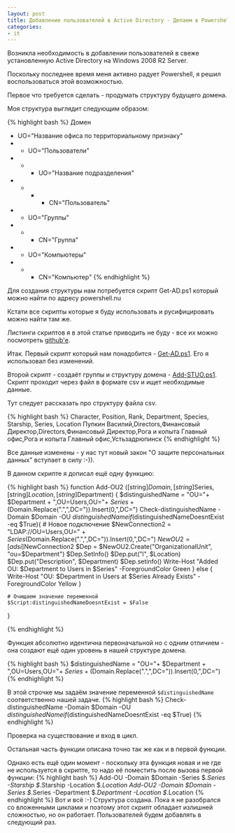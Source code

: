 ```yaml
---
layout: post
title: Добавление пользователей в Active Directory - Делаем в Powershell
categories:
- it
---
```

Возникла необходимость в добавлении пользователей в свеже установленную Active Directory на Windows 2008 R2 Server.

Поскольку последнее время меня активно радует Powershell, я решил воспользоваться этой возможностью.

Первое что требуется сделать - продумать структуру будущего домена.

Моя структура выглядит следующим образом:

{% highlight bash %}
Домен
- UO="Название офиса по территориальному признаку"
- - UO="Пользователи"
- - - UO="Название подразделения"
- - - - CN="Пользователь"
- - UO="Группы"
- - - CN="Группа"
- - UO="Компьютеры"
- - - CN="Компьютер"
{% endhighlight %}

Для создания структуры нам потребуется скрипт Get-AD.ps1 который можно найти по адресу powershell.nu

Кстати все скрипты которые я буду использовать и русифицировать можно найти там же.

Листинги скриптов я в этой статье приводить не буду - все их можно посмотреть [github'е](https://github.com/stillru/PersonalPakage/tree/master/Scripts/Powershell/AD-Scripts).

Итак. Первый скрипт который нам понадобится - [Get-AD.ps1](https://raw.github.com/stillru/PersonalPakage/master/Scripts/Powershell/AD-Scripts/Get-AD.ps1). Его я использовал без изменений.

Второй скрипт - создаёт группы и структуру домена - [Add-STUO.ps1](https://raw.github.com/stillru/PersonalPakage/master/Scripts/Powershell/AD-Scripts/Add-STUO.ps1). Скрипт проходит через файл в формате csv и ищет необходимые данные.

Тут следует рассказать про структуру файла csv.

{% highlight bash %}
Character, Position, Rank, Department, Species, Starship, Series, Location
Пупкин Василий,Directors,Финансовый Директор,Directors,Финансовый Директор,Рога и копыта Главный офис,Рога и копыта Главный офис,Устьзадрюпинск
{% endhighlight %}

Все данные изменены - у нас тут новый закон "О защите персональных данных" вступает в силу :-)).

В данном скрипте я дописал ещё одну функцию:

{% highlight bash %}
function Add-OU2 ([string]$Domain, [string]$Series, [string]$Location, [string]$Department) {
    $distinguishedName = "OU="+ $Department + ",OU=Users,OU="+ $Series + ($Domain.Replace(".",",DC=")).Insert(0,",DC=")
        Check-distinguishedName -Domain $Domain -OU $distinguishedName
    if ($distinguishedNameDoesntExist -eq $True){
    # Новое подключение
    $NewConnection2 = "LDAP://OU=Users,OU=" + $Series ($Domain.Replace(".",",DC=")).Insert(0,",DC=")
    $NewOU2 = [adsi]$NewConnection2
    $Dep = $NewOU2.Create("OrganizationalUnit", "ou=$Department")
    $Dep.SetInfo()
    $Dep.put("l", $Location)
    $Dep.put("Description", $Department)
    $Dep.setinfo()
    Write-Host "Added OU: $Department to Users in $Series" -ForegroundColor Green
} else 
    {
        Write-Host "OU: $Department in Users at $Series Already Exists" -ForegroundColor Yellow
    }

    # Очищаем значение переменной
    $Script:distinguishedNameDoesntExist = $False
  }

{% endhighlight %}

Функция абсолютно идентична первоначальной но с одним отличием - она создают ещё один уровень в нашей структуре домена. 

{% highlight bash %}
$distinguishedName = "OU="+ $Department + ",OU=Users,OU="+ $Series + ($Domain.Replace(".",",DC=")).Insert(0,",DC=")
{% endhighlight %}

В этой строчке мы задаём значение переменной `$distinguishedName` соответственно нашей задаче.
{% highlight bash %}
Check-distinguishedName -Domain $Domain -OU $distinguishedName
    if ($distinguishedNameDoesntExist -eq $True)
{% endhighlight %}

Проверка на существование и вход в цикл.

Остальная часть функции описана точно так же как и в первой функции.

Однако есть ещё один момент - поскольку эта функция новая и не где не используется в скрипте, то надо её поместить после вызова первой функции:
{% highlight bash %}
Add-OU -Domain $Domain -Series $_.Series -Starship $_.Starship -Location $_.Location
Add-OU2 -Domain $Domain -Series $_.Series -Department $_.Department -Location $_.Location
{% endhighlight %}
Вот и всё :-) Структура создана. Пока я не разобрался со вложенными циклами и поэтому этот скрипт обладает излишней сложностью, но он работает. Пользователей будем добавлять в следующий раз.
